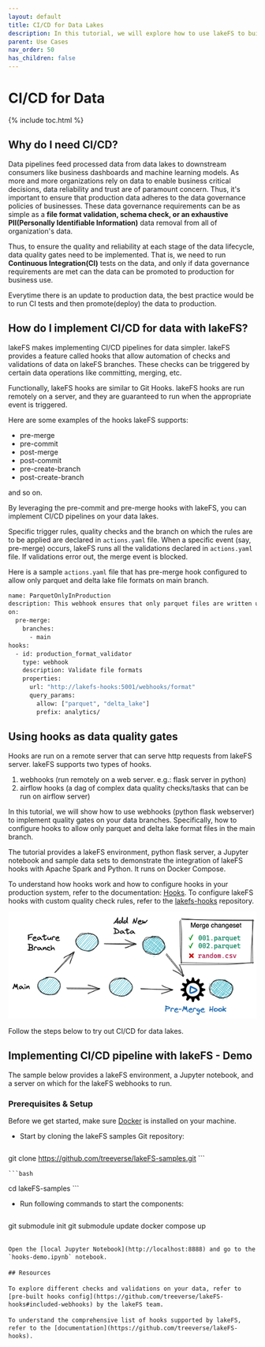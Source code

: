 ```yaml
---
layout: default 
title: CI/CD for Data Lakes
description: In this tutorial, we will explore how to use lakeFS to build a CI/CD pipeline for data lakes.
parent: Use Cases
nav_order: 50
has_children: false
---
```


# CI/CD for Data

{% include toc.html %}

## Why do I need CI/CD?

Data pipelines feed processed data from data lakes to downstream consumers like business dashboards and machine learning models. As more and more organizations rely on data to enable business critical decisions, data reliability and trust are of paramount concern. Thus, it's important to ensure that production data adheres to the data governance policies of businesses. These data governance requirements can be as simple as a **file format validation, schema check, or an exhaustive PII(Personally Identifiable Information)** data removal from all of organization's data. 

Thus, to ensure the quality and reliability at each stage of the data lifecycle, data quality gates need to be implemented. That is, we need to run **Continuous Integration(CI)** tests on the data, and only if data governance requirements are met can the data can be promoted to production for business use. 

Everytime there is an update to production data, the best practice would be to run CI tests and then promote(deploy) the data to production. 

## How do I implement CI/CD for data with lakeFS?

lakeFS makes implementing CI/CD pipelines for data simpler. lakeFS provides a feature called hooks that allow automation of checks and validations of data on lakeFS branches. These checks can be triggered by certain data operations like committing, merging, etc. 

Functionally, lakeFS hooks are similar to Git Hooks. lakeFS hooks are run remotely on a server, and they are guaranteed to run when the appropriate event is triggered.

Here are some examples of the hooks lakeFS supports:
* pre-merge
* pre-commit
* post-merge
* post-commit
* pre-create-branch
* post-create-branch

and so on.

By leveraging the pre-commit and pre-merge hooks with lakeFS, you can implement CI/CD pipelines on your data lakes.

Specific trigger rules, quality checks and the branch on which the rules are to be applied are declared in `actions.yaml` file. When a specific event (say, pre-merge) occurs, lakeFS runs all the validations declared in `actions.yaml` file. If validations error out, the merge event is blocked.

Here is a sample `actions.yaml` file that has pre-merge hook configured to allow only parquet and delta lake file formats on main branch.

```bash
name: ParquetOnlyInProduction
description: This webhook ensures that only parquet files are written under production/
on:
  pre-merge:
    branches:
      - main
hooks:
  - id: production_format_validator
    type: webhook
    description: Validate file formats
    properties:
      url: "http://lakefs-hooks:5001/webhooks/format"
      query_params:
        allow: ["parquet", "delta_lake"]
        prefix: analytics/
```

## Using hooks as data quality gates

Hooks are run on a remote server that can serve http requests from lakeFS server. lakeFS supports two types of hooks.
1. webhooks (run remotely on a web server. e.g.: flask server in python) 
2. airflow hooks (a dag of complex data quality checks/tasks that can be run on airflow server) 

In this tutorial, we will show how to use webhooks (python flask webserver) to implement quality gates on your data branches. Specifically, how to configure hooks to allow only parquet and delta lake format files in the main branch.

The tutorial provides a lakeFS environment, python flask server, a Jupyter notebook and sample data sets to demonstrate the integration of lakeFS hooks with Apache Spark and Python. It runs on Docker Compose.

To understand how hooks work and how to configure hooks in your production system, refer to the documentation: [Hooks](../use_cases/cicd_for_data.md#using-hooks-as-data-quality-gates). To configure lakeFS hooks with custom quality check rules, refer to the [lakefs-hooks](https://github.com/treeverse/lakeFS-hooks) repository.

![lakeFS hooks - Promotion workflow](../assets/img/promotion_workflow.png)

Follow the steps below to try out CI/CD for data lakes.

## Implementing CI/CD pipeline with lakeFS - Demo

The sample below provides a lakeFS environment, a Jupyter notebook, and a server on which for the lakeFS webhooks to run. 
### Prerequisites & Setup

Before we get started, make sure [Docker](https://docs.docker.com/engine/install/) is installed on your machine.

* Start by cloning the lakeFS samples Git repository:

    ```bash
git clone https://github.com/treeverse/lakeFS-samples.git
    ```

    ```bash
cd lakeFS-samples
    ```

* Run following commands to start the components: 

    ```bash
git submodule init
git submodule update
docker compose up
```

Open the [local Jupyter Notebook](http://localhost:8888) and go to the `hooks-demo.ipynb` notebook.

## Resources 

To explore different checks and validations on your data, refer to [pre-built hooks config](https://github.com/treeverse/lakeFS-hooks#included-webhooks) by the lakeFS team. 

To understand the comprehensive list of hooks supported by lakeFS, refer to the [documentation](https://github.com/treeverse/lakeFS-hooks).
